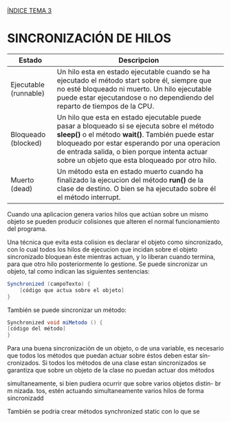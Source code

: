 [ÍNDICE TEMA 3](I.INDICE.md)

# SINCRONIZACIÓN DE HILOS

|   Estado   | Descripcion           |
|------------|-----------------------|
| Ejecutable (runnable) | Un hilo esta en estado ejecutable cuando se ha ejecutado el método start sobre él, siempre que no esté bloqueado ni muerto. Un hilo ejecutable puede estar ejecutandose o no dependiendo del reparto de tiempos de la CPU. |
| Bloqueado (blocked) | Un hilo que esta en estado ejecutable puede pasar a bloqueado si se ejecuta sobre el método **sleep()** o el método **wait()**. También puede estar bloqueado por estar esperando por una operacion de entrada salida, o bien porque intenta actuar sobre un objeto que esta bloqueado por otro hilo. |
| Muerto (dead) | Un método esta en estado muerto cuando ha finalizado la ejecucion del método **run()** de la clase de destino. O bien se ha ejecutado sobre él el método interrupt. |

Cuando una aplicacion genera varios hilos que actúan sobre un mismo
objeto se pueden producir colisiones que alteren el normal funcionamiento del programa.

Una técnica que evita esta colision es declarar el objeto como sincronizado, con lo cual todos los hilos de ejecucion que incidan sobre el objeto sincronizado bloquean éste mientras actuan, y lo liberan cuando termina, para que otro hilo posteriormente lo gestione. Se puede sincronizar un objeto, tal como indican las siguientes sentencias:

```java
Synchronized (campoTexto) {
	[código que actua sobre el objeto]
}
```

También se puede sincronizar un método:

```java
Synchronized void miMetodo () {
[código del método]
}
```

Para una buena sincronización de un objeto, o de una variable, es necesario que todos los métodos que puedan actuar sobre éstos deben
estar sin-
cronizados. Si todos los métodos de una clase estan sincronizados se
garantiza que sobre un objeto de la clase no puedan actuar dos
métodos

simultaneamente, si bien pudiera ocurrir que sobre varios objetos
distin-
br m nizada.
tos, estén actuando simultaneamente varios hilos de forma
sincronizadd

También se podria crear métodos synchronized
static con lo que
se










